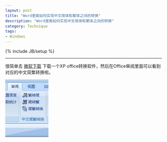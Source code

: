 ```yaml
---
layout: post
title: "Word里面如何实现中文简体和繁体之间的转换"
description: "Word里面如何实现中文简体和繁体之间的转换"
category: Technique
tags:
- Windows
---
```


{% include JB/setup %}

----------------

很简单去 [微软下载](http://www.microsoft.com/downloads/details.aspx?FamilyId=165CAF4B-E5EC-4CA8-AD60-859A696FCCB2&amp;displaylang=zh-cn) 下载一个XP office转换软件，然后在Office审阅里面可以看到对应的中文简繁转换啦。

![office](/assets/uploads/2011/07/image2.png)
